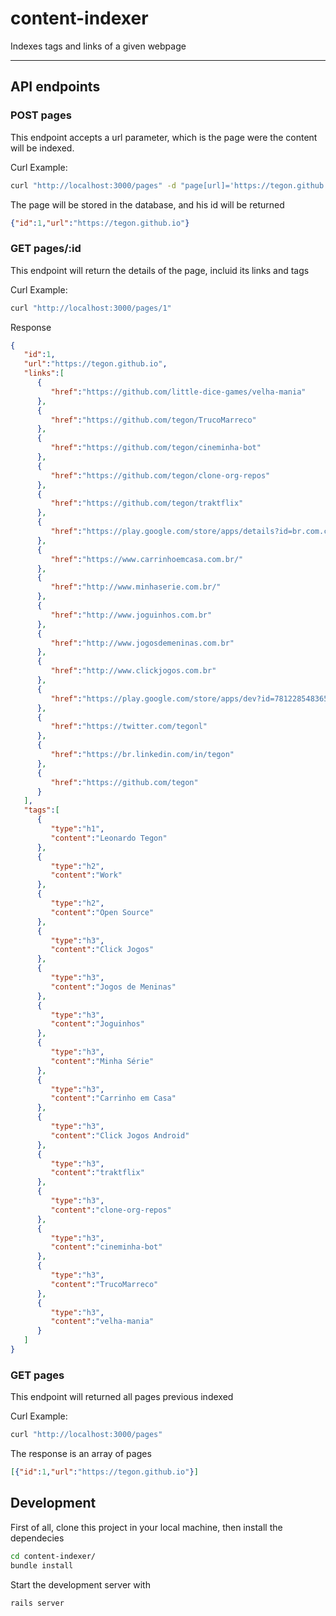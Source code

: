 # content-indexer
Indexes tags and links of a given webpage

------------------

## API endpoints

### POST pages
This endpoint accepts a url parameter, which is the page were the content will be indexed.

Curl Example:
```bash
curl "http://localhost:3000/pages" -d "page[url]='https://tegon.github.io'"
```

The page will be stored in the database, and his id will be returned
```json
{"id":1,"url":"https://tegon.github.io"}
```

### GET pages/:id
This endpoint will return the details of the page, incluid its links and tags

Curl Example:
```bash
curl "http://localhost:3000/pages/1"
```

Response
```json
{
   "id":1,
   "url":"https://tegon.github.io",
   "links":[
      {
         "href":"https://github.com/little-dice-games/velha-mania"
      },
      {
         "href":"https://github.com/tegon/TrucoMarreco"
      },
      {
         "href":"https://github.com/tegon/cineminha-bot"
      },
      {
         "href":"https://github.com/tegon/clone-org-repos"
      },
      {
         "href":"https://github.com/tegon/traktflix"
      },
      {
         "href":"https://play.google.com/store/apps/details?id=br.com.clickjogos"
      },
      {
         "href":"https://www.carrinhoemcasa.com.br/"
      },
      {
         "href":"http://www.minhaserie.com.br/"
      },
      {
         "href":"http://www.joguinhos.com.br"
      },
      {
         "href":"http://www.jogosdemeninas.com.br"
      },
      {
         "href":"http://www.clickjogos.com.br"
      },
      {
         "href":"https://play.google.com/store/apps/dev?id=7812285483653318759"
      },
      {
         "href":"https://twitter.com/tegonl"
      },
      {
         "href":"https://br.linkedin.com/in/tegon"
      },
      {
         "href":"https://github.com/tegon"
      }
   ],
   "tags":[
      {
         "type":"h1",
         "content":"Leonardo Tegon"
      },
      {
         "type":"h2",
         "content":"Work"
      },
      {
         "type":"h2",
         "content":"Open Source"
      },
      {
         "type":"h3",
         "content":"Click Jogos"
      },
      {
         "type":"h3",
         "content":"Jogos de Meninas"
      },
      {
         "type":"h3",
         "content":"Joguinhos"
      },
      {
         "type":"h3",
         "content":"Minha Série"
      },
      {
         "type":"h3",
         "content":"Carrinho em Casa"
      },
      {
         "type":"h3",
         "content":"Click Jogos Android"
      },
      {
         "type":"h3",
         "content":"traktflix"
      },
      {
         "type":"h3",
         "content":"clone-org-repos"
      },
      {
         "type":"h3",
         "content":"cineminha-bot"
      },
      {
         "type":"h3",
         "content":"TrucoMarreco"
      },
      {
         "type":"h3",
         "content":"velha-mania"
      }
   ]
}
```

### GET pages
This endpoint will returned all pages previous indexed

Curl Example:
```bash
curl "http://localhost:3000/pages"
```

The response is an array of pages
```json
[{"id":1,"url":"https://tegon.github.io"}]
```

## Development
First of all, clone this project in your local machine, then install the dependecies

```bash
cd content-indexer/
bundle install
```

Start the development server with

```bash
rails server
```
